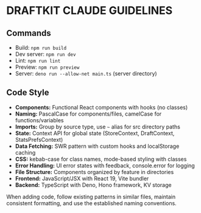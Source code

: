 # DRAFTKIT CLAUDE GUIDELINES

## Commands
- Build: `npm run build` 
- Dev server: `npm run dev` 
- Lint: `npm run lint` 
- Preview: `npm run preview` 
- Server: `deno run --allow-net main.ts` (server directory)

## Code Style
- **Components:** Functional React components with hooks (no classes)
- **Naming:** PascalCase for components/files, camelCase for functions/variables
- **Imports:** Group by source type, use `~` alias for src directory paths
- **State:** Context API for global state (StoreContext, DraftContext, StatsPrefsContext)
- **Data Fetching:** SWR pattern with custom hooks and localStorage caching
- **CSS:** kebab-case for class names, mode-based styling with classes
- **Error Handling:** UI error states with feedback, console.error for logging
- **File Structure:** Components organized by feature in directories
- **Frontend:** JavaScript/JSX with React 19, Vite bundler
- **Backend:** TypeScript with Deno, Hono framework, KV storage

When adding code, follow existing patterns in similar files, maintain consistent formatting, and use the established naming conventions.